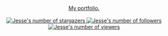 <div align="center">
  <section>
    <a href="https://portfolio-codesteez.vercel.app/">
      My portfolio.
    </a>
  </section>
  <br />
  <section>
    <a href="#">
      <img
        alt="Jesse's number of stargazers"
        title="Jesse's number of stargazers"
        src="https://custom-icon-badges.demolab.com/github/stars/steezplusplus?color=9f9f9f&style=for-the-badge&labelColor=555555&label=my%20stargazers"
      />
    </a>
    <a href="#">
      <img 
        alt="Jesse's number of followers"
        title="Jesse's number of followers"
        src="https://custom-icon-badges.demolab.com/github/followers/steezplusplus?color=9f9f9f&labelColor=555555&style=for-the-badge&label=my%20followers"
      />
    </a>
    <a href="#">
      <img
        alt="Jesse's number of viewers"
        title="Jesse's number of viewers"
        src="https://komarev.com/ghpvc/?username=steezplusplus&label=PROFILE+VIEWS&style=for-the-badge&color=lightgrey"
      />
    </a>
  </section>
</div>
